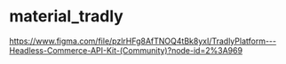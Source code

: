 # material_tradly
https://www.figma.com/file/pzlrHFg8AfTNOQ4tBk8yxI/TradlyPlatform---Headless-Commerce-API-Kit-(Community)?node-id=2%3A969
